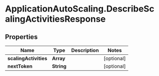 # ApplicationAutoScaling.DescribeScalingActivitiesResponse

## Properties

Name | Type | Description | Notes
------------ | ------------- | ------------- | -------------
**scalingActivities** | **Array** |  | [optional] 
**nextToken** | **String** |  | [optional] 



